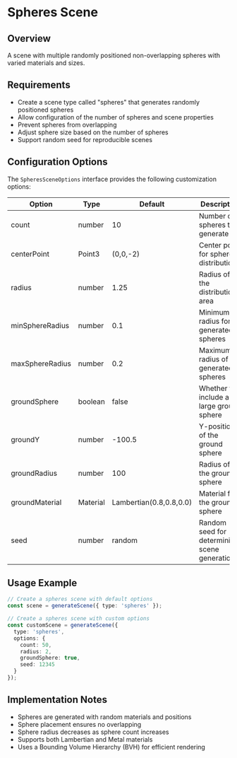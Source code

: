 # Spheres Scene

## Overview
A scene with multiple randomly positioned non-overlapping spheres with varied materials and sizes.

## Requirements

- Create a scene type called "spheres" that generates randomly positioned spheres 
- Allow configuration of the number of spheres and scene properties
- Prevent spheres from overlapping
- Adjust sphere size based on the number of spheres
- Support random seed for reproducible scenes

## Configuration Options

The `SpheresSceneOptions` interface provides the following customization options:

| Option | Type | Default | Description |
|--------|------|---------|-------------|
| count | number | 10 | Number of spheres to generate |
| centerPoint | Point3 | (0,0,-2) | Center point for sphere distribution |
| radius | number | 1.25 | Radius of the distribution area |
| minSphereRadius | number | 0.1 | Minimum radius for generated spheres |
| maxSphereRadius | number | 0.2 | Maximum radius of generated spheres |
| groundSphere | boolean | false | Whether to include a large ground sphere |
| groundY | number | -100.5 | Y-position of the ground sphere |
| groundRadius | number | 100 | Radius of the ground sphere |
| groundMaterial | Material | Lambertian(0.8,0.8,0.0) | Material for the ground sphere |
| seed | number | random | Random seed for deterministic scene generation |

## Usage Example

```typescript
// Create a spheres scene with default options
const scene = generateScene({ type: 'spheres' });

// Create a spheres scene with custom options
const customScene = generateScene({
  type: 'spheres',
  options: {
    count: 50,
    radius: 2,
    groundSphere: true,
    seed: 12345
  }
});
```

## Implementation Notes

- Spheres are generated with random materials and positions
- Sphere placement ensures no overlapping
- Sphere radius decreases as sphere count increases
- Supports both Lambertian and Metal materials
- Uses a Bounding Volume Hierarchy (BVH) for efficient rendering
